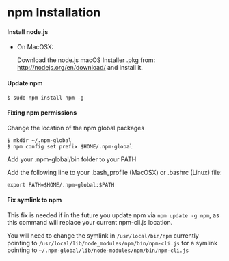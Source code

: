 npm Installation
================

#### Install node.js

* On MacOSX:

  Download the node.js macOS Installer .pkg from: http://nodejs.org/en/download/ and install it.

#### Update npm

    $ sudo npm install npm -g

#### Fixing npm permissions

Change the location of the npm global packages

    $ mkdir ~/.npm-global
    $ npm config set prefix $HOME/.npm-global

Add your .npm-global/bin folder to your PATH

Add the following line to your .bash_profile (MacOSX) or .bashrc (Linux) file:

    export PATH=$HOME/.npm-global:$PATH

#### Fix symlink to npm

This fix is needed if in the future you update npm via `npm update -g npm`, as this command will replace your current npm-cli.js location.

You will need to change the symlink in `/usr/local/bin/npm` currently pointing to `/usr/local/lib/node_modules/npm/bin/npm-cli.js` for a symlink pointing to `~/.npm-global/lib/node-modules/npm/bin/npm-cli.js`
